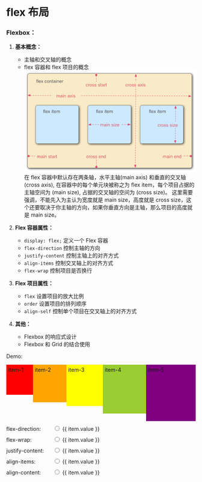 # flex 布局

### Flexbox：

1. **基本概念：**

   - 主轴和交叉轴的概念
   - flex 容器和 flex 项目的概念
     ![flex](/assets/images/learn/flex.png)
     在 flex 容器中默认存在两条轴，水平主轴(main axis) 和垂直的交叉轴(cross axis),
     在容器中的每个单元块被称之为 flex item，每个项目占据的主轴空间为 (main size), 占据的交叉轴的空间为 (cross size)。
     这里需要强调，不能先入为主认为宽度就是 main size，高度就是 cross size，这个还要取决于你主轴的方向，如果你垂直方向是主轴，那么项目的高度就是 main size。

2. **Flex 容器属性：**

   - `display: flex;` 定义一个 Flex 容器
   - `flex-direction` 控制主轴的方向
   - `justify-content` 控制主轴上的对齐方式
   - `align-items` 控制交叉轴上的对齐方式
   - `flex-wrap` 控制项目是否换行

3. **Flex 项目属性：**

   - `flex` 设置项目的放大比例
   - `order` 设置项目的排列顺序
   - `align-self` 控制单个项目在交叉轴上的对齐方式

4. **其他：**
   - Flexbox 的响应式设计
   - Flexbox 和 Grid 的结合使用

Demo:

<div class="flex-box" :style="{ flexDirection: flexDirection,flexWrap:flexWrap,justifyContent:justifyContent,alignItems:alignItems,alignContent:alignContent}">
<div class="item-1">item-1</div>
<div class="item-2">item-2</div>
<div class="item-3">item-3</div>
<div class="item-4">item-4</div>
<div class="item-5">item-5</div>
</div>

<div class="label-bottom">
    <label class="label-title">flex-direction: </label>
    <label v-for="item in directAtr" :key="index">
        <input type="radio" v-model="flexDirection" :value="item.value"> {{ item.value }}
    </label>
</div>

<div class="label-bottom">
    <label class="label-title">flex-wrap: </label>
    <label v-for="item in wrapAtr" :key="index">
        <input type="radio" v-model="flexWrap" :value="item.value"> {{ item.value }}
    </label>
</div>

<div class="label-bottom">
    <label class="label-title">justify-content: </label>
    <label v-for="item in justifyAtr" :key="index">
        <input type="radio" v-model="justifyContent" :value="item.value"> {{ item.value }}
    </label>
</div>

<div class="label-bottom">
    <label class="label-title">align-items: </label>
    <label v-for="item in alignItemsAtr" :key="index">
        <input type="radio" v-model="alignItems" :value="item.value"> {{ item.value }}
    </label>
</div>

<div class="label-bottom">
    <label class="label-title">align-content: </label>
    <label v-for="item in alignContentAtr" :key="index">
        <input type="radio" v-model="alignContent" :value="item.value"> {{ item.value }}
    </label>
</div>

<script setup>
import { ref } from "vue";

const flexDirection = ref("row")
const flexWrap = ref("nowrap")
const justifyContent = ref("flex-start")
const alignItems = ref("flex-start")
const alignContent = ref("flex-start")

// align-content:
const directAtr = ref([
    { value: "row" },
    { value: "row-reverse" },
    { value: "column" },
    { value: "column-reverse" },
])

const wrapAtr = ref([
    { value: "nowrap" },
    { value: "wrap" },
    { value: "wrap-reverse" },
])

const justifyAtr = ref([
    { value: "flex-start" },
    { value: "flex-end" },
    { value: "center" },
    { value: "space-between" },
    { value: "space-around" },
])


const alignItemsAtr = ref([
    { value: "flex-start" },
    { value: "flex-end" },
    { value: "center" },
    { value: "baseline" },
    { value: "stretch" },
])


const alignContentAtr = ref([
    { value: "flex-start" },
    { value: "flex-end" },
    { value: "center" },
    { value: "space-between" },
    { value: "space-around" },
])


</script>

<style scoped>
.flex-box {
    display: flex;
}

.item-1 {
    padding: 5px;
    background: red;
    height:70px;
    width:70px;
}

.item-2 {
    padding: 5px;
    background: orange;
    height:90px;
    width:90px;
}

.item-3 {
    padding: 5px;
    background: yellow;
    height:100px;
    width:100px;
}

.item-4 {
    padding: 5px;
    background: yellowgreen;
    height:120px;
    width:120px;
}

.item-5 {
    padding: 5px;
    background: purple;
    height:140px;
    width:140px;
}

.label-title{
    display:inline-block;
    width:120px;
}

.label-bottom{
  margin-top:10px
}
</style>
